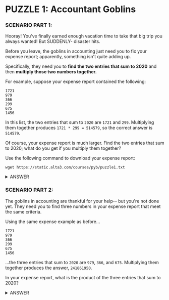 # PUZZLE 1: Accountant Goblins

### SCENARIO PART 1:

Hooray! You've finally earned enough vacation time to take that big trip you always wanted! But SUDDENLY- disaster hits.

Before you leave, the goblins in accounting just need you to fix your expense report; apparently, something isn't quite adding up.

Specifically, they need you to **find the two entries that sum to 2020** and then **multiply those two numbers together.**

For example, suppose your expense report contained the following:

    1721
    979
    366
    299
    675
    1456

In this list, the two entries that sum to `2020` are `1721` and `299`. Multiplying them together produces `1721 * 299 = 514579`, so the correct answer is `514579`.

Of course, your expense report is much larger. Find the two entries that sum to 2020; what do you get if you multiply them together?

Use the following command to download your expense report:

`wget https://static.alta3.com/courses/pyb/puzzle1.txt`

<details>
<summary>ANSWER</summary>
<br>
    
The puzzle answer is `259716`.
    
You still need to show your work in how to FIND this answer, though :)

</details>

### SCENARIO PART 2:

The goblins in accounting are thankful for your help-- but you're not done yet. They need you to find three numbers in your expense report that meet the same criteria.

Using the same expense example as before...

    1721
    979
    366
    299
    675
    1456
    
...the three entries that sum to `2020` are `979`, `366`, and `675`. Multiplying them together produces the answer, `241861950`.

In your expense report, what is the product of the three entries that sum to 2020?

<details>
<summary>ANSWER</summary>
<br>
    
The puzzle answer is `120637440`.
    
You still need to show your work in how to FIND this answer, though :)

</details>
